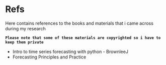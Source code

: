 # Refs
Here contains references to the books and materials that i came across during my research

**`Please note that some of these materials are copyrighted so i have to keep them private`**

- Intro to time series forecasting with python - BrownleeJ
- Forecasting Principles and Practice 